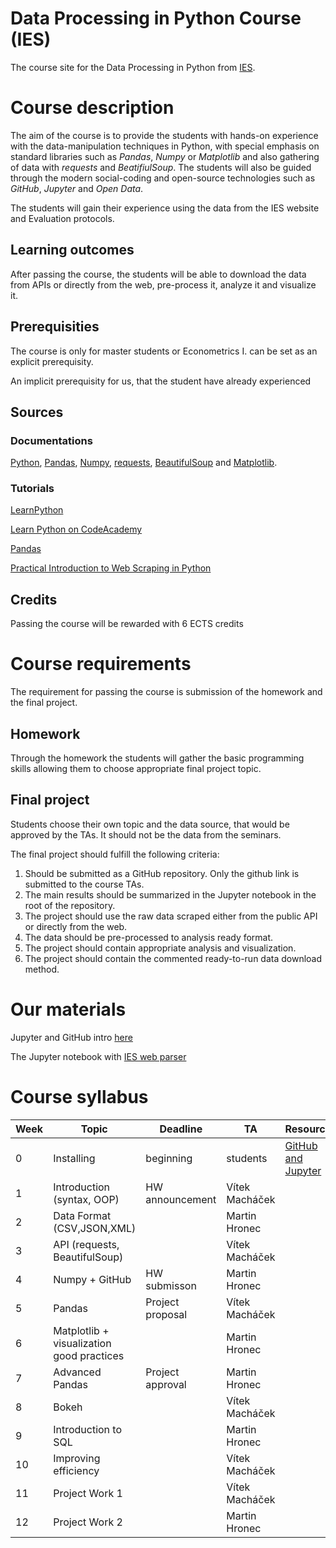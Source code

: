 # Data Processing in Python Course (IES)
The course site for the Data Processing in Python from [IES](http://ies.fsv.cuni.cz/).

# Course description
The aim of the course is to provide the students with hands-on experience with the data-manipulation techniques in Python, with special emphasis on standard libraries such as *Pandas*, *Numpy* or *Matplotlib* and also gathering of data with *requests* and *BeatifiulSoup*. The students will also be guided through the modern social-coding and open-source technologies such as *GitHub*, *Jupyter* and *Open Data*.

The students will gain their experience using the data from the IES website and Evaluation protocols.

## Learning outcomes
After passing the course, the students will be able to download the data from APIs or directly from the web, pre-process it, analyze it and visualize it.

## Prerequisities
The course is only for master students or Econometrics I. can be set as an explicit prerequisity.

An implicit prerequisity for us, that the student have already experienced 


## Sources
### Documentations
[Python](https://docs.python.org/3/), [Pandas](https://pandas.pydata.org/pandas-docs/stable/), [Numpy](https://docs.scipy.org/doc/), [requests](http://docs.python-requests.org/en/master/), [BeautifulSoup](https://www.crummy.com/software/BeautifulSoup/bs4/doc/) and [Matplotlib](https://matplotlib.org/).

### Tutorials
[LearnPython](https://www.learnpython.org/)

[Learn Python on CodeAcademy](https://www.codecademy.com/learn/learn-python)

[Pandas](https://pandas.pydata.org/pandas-docs/stable/tutorials.html)

[Practical Introduction to Web Scraping in Python](https://realpython.com/python-web-scraping-practical-introduction/)


## Credits
Passing the course will be rewarded with 6 ECTS credits

# Course requirements
The requirement for passing the course is submission of the homework and the final project.

## Homework
Through the homework the students will gather the basic programming skills allowing them to choose appropriate final project topic.

## Final project
Students choose their own topic and the data source, that  would be approved by the TAs. It should not be the data from the seminars.

The final project should fulfill the following criteria:
1. Should be submitted as a GitHub repository. Only the github link is submitted to the course TAs.
2. The main results should be summarized in the Jupyter notebook in the root of the repository. 
3. The project should use the raw data scraped either from the public API or directly from the web.
4. The data should be pre-processed to analysis ready format.
5. The project should contain appropriate analysis and visualization.
6. The project should contain the commented ready-to-run data download method.


# Our materials
Jupyter and GitHub intro [here](/quick-intro.md)

The Jupyter notebook with [IES web parser](/IES_web.ipynb) 



# Course syllabus
| Week | Topic           | Deadline | TA | Resources |
|------|-----------------|----------|----|--|
| 0    | Installing | beginning| students| [GitHub and Jupyter](/quick-intro.md)|
| 1    | Introduction (syntax, OOP)| HW announcement| Vítek Macháček | |
| 2    | Data Format (CSV,JSON,XML)   |  | Martin Hronec  |  |
| 3    | API (requests, BeautifulSoup) | | Vítek Macháček|  |
| 4    | Numpy  + GitHub | HW submisson | Martin Hronec|  |
| 5    | Pandas          | Project proposal | Vítek Macháček |   |
| 6    | Matplotlib + visualization good practices |        |  Martin Hronec|  |
| 7    | Advanced Pandas  | Project approval | Martin Hronec  |  |
| 8    | Bokeh | | Vítek Macháček |  |
| 9    | Introduction to SQL |     | Martin Hronec |  |
| 10   | Improving efficiency |     | Vítek Macháček|  |
| 11   | Project Work 1|  |  Vítek Macháček|  |
| 12   | Project Work 2 |  | Martin Hronec |  |
